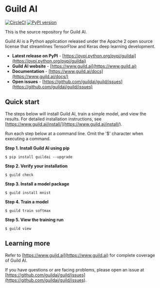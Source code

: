 # Guild AI

[![CircleCI](https://circleci.com/gh/guildai/guild.svg?style=shield)](https://circleci.com/gh/guildai/guild)
[![PyPI version](https://badge.fury.io/py/guildai.svg)](https://badge.fury.io/py/guildai)

This is the source repository for Guild AI.

Guild AI is a Python application released under the Apache 2 open
source license that streamlines TensorFlow and Keras deep learning
development.

- **Latest release on PyPI** - [https://pypi.python.org/pypi/guildai](https://pypi.python.org/pypi/guildai)
- **Guild AI website** - [https://www.guild.ai](https://www.guild.ai)
- **Documentation** - [https://www.guild.ai/docs](https://www.guild.ai/docs/)
- **Open issues** - [https://github.com/guildai/guild/issues](https://github.com/guildai/guild/issues)

## Quick start

The steps below will install Guild AI, train a simple model, and view
the results. For detailed installation instructions, see
[https://www.guild.ai/install/](https://www.guild.ai/install/).

Run each step below at a command line. Omit the '$' character when
executing a command.

**Step 1. Install Guild AI using pip**

```
$ pip install guildai --upgrade
```

**Step 2. Verify your installation**

```
$ guild check
```

**Step 3. Install a model package**

```
$ guild install mnist
```

**Step 4. Train a model**

```
$ guild train softmax
```

**Step 5. View the training run**

```
$ guild view
```

## Learning more

Refer to [https://www.guild.ai](https://www.guild.ai) for complete
coverage of Guild AI.

If you have questions or are facing problems, please open an issue at
[https://github.com/guildai/guild/issues](https://github.com/guildai/guild/issues).
